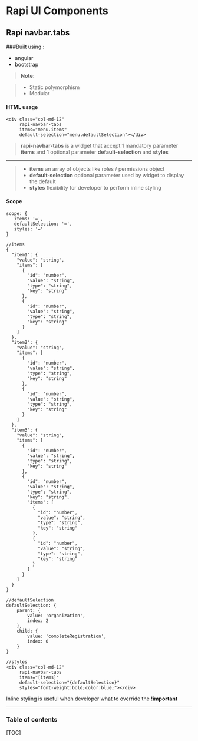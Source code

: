 Rapi UI Components
===================

Rapi navbar.tabs
-------------
###Built using :
- angular
- bootstrap

> **Note:**

> - Static polymorphism
> - Modular


#### HTML usage

```
<div class="col-md-12" 
     rapi-navbar-tabs 
     items="menu.items"
     default-selection="menu.defaultSelection"></div>
```

> **rapi-navbar-tabs** is a widget that accept 1 mandatory parameter **items**  and 1 optional parameter **default-selection** and **styles**

----------
> - **items** 
> an array of objects like roles / permissions object
> - **default-selection**
> optional parameter used by widget to display the default
> - **styles**
> flexibility for developer to perform inline styling

#### Scope

```
scope: {
   items: '=',
   defaultSelection: '=',
   styles: '='
}
```
```
//items
{
  "item1": {
    "value": "string",
    "items": [
      {
        "id": "number",
        "value": "string",
        "type": "string",
        "key": "string"
      },
      {
        "id": "number",
        "value": "string",
        "type": "string",
        "key": "string"
      }
    ]
  },
  "item2": {
    "value": "string",
    "items": [
      {
        "id": "number",
        "value": "string",
        "type": "string",
        "key": "string"
      },
      {
        "id": "number",
        "value": "string",
        "type": "string",
        "key": "string"
      }
    ]
  },
  "item3": {
    "value": "string",
    "items": [
      {
        "id": "number",
        "value": "string",
        "type": "string",
        "key": "string"
      },
      {
        "id": "number",
        "value": "string",
        "type": "string",
        "key": "string",
        "items": [
          {
            "id": "number",
            "value": "string",
            "type": "string",
            "key": "string"
          },
          {
            "id": "number",
            "value": "string",
            "type": "string",
            "key": "string"
          }
        ]
      }
    ]
  }
}
```
```
//defaultSelection
defaultSelection: {
    parent: {
        value: 'organization',
        index: 2
    },
    child: {
        value: 'completeRegistration',
        index: 0
    }
}
```
```
//styles
<div class="col-md-12" 
     rapi-navbar-tabs 
     items="[items]"
     default-selection="{defaultSelection}"
	 styles="font-weight:bold;color:blue;"></div>
```
Inline styling is useful when developer what to override the **!important**


----------

### Table of contents

[TOC]
